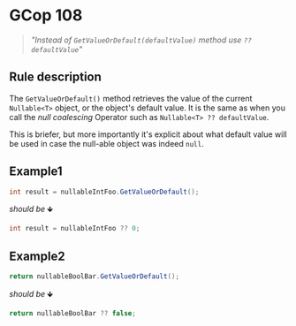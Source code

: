﻿# GCop 108

> *"Instead of `GetValueOrDefault(defaultValue)` method use `?? defaultValue`"*

## Rule description

The `GetValueOrDefault()` method retrieves the value of the current `Nullable<T>` object, or the object's default value. It is the same as when you call the *null coalescing* Operator such as `Nullable<T> ?? defaultValue`.

This is briefer, but more importantly it's explicit about what default value will be used in case the null-able object was indeed `null`.

## Example1

```csharp
int result = nullableIntFoo.GetValueOrDefault();
```

*should be* 🡻

```csharp
int result = nullableIntFoo ?? 0;
```

## Example2

```csharp
return nullableBoolBar.GetValueOrDefault();
```

*should be* 🡻

```csharp
return nullableBoolBar ?? false;
```